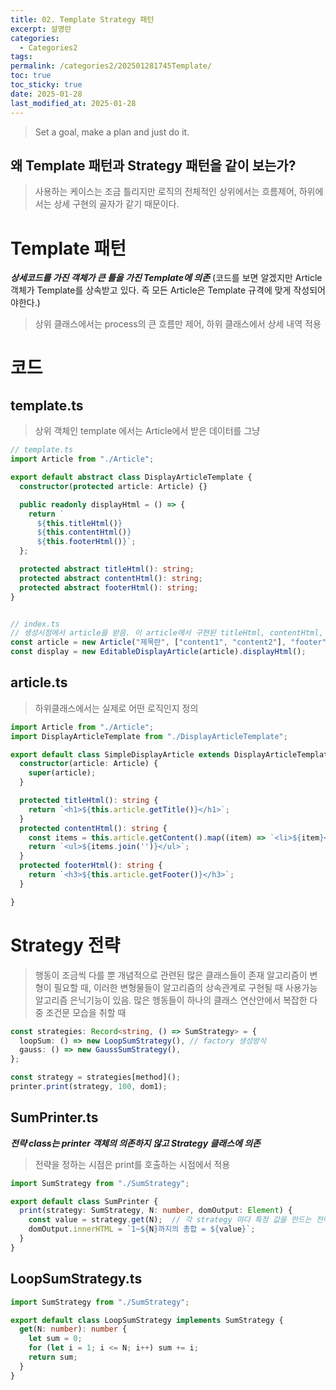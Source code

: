 ```yaml
---
title: 02. Template Strategy 패턴
excerpt: 설명란
categories:
  - Categories2
tags: 
permalink: /categories2/202501281745Template/
toc: true
toc_sticky: true
date: 2025-01-28
last_modified_at: 2025-01-28
---
```

> Set a goal, make a plan and just do it.



## 왜 Template 패턴과 Strategy 패턴을 같이 보는가?
> 사용하는 케이스는 조금 틀리지만 로직의 전체적인 상위에서는 흐름제어, 하위에서는 상세 구현의 골자가 같기 때문이다.

# Template 패턴
***상세코드를 가진 객체가 큰 틀을 가진 Template에 의존***
(코드를 보면 알겠지만 Article 객체가 Template를 상속받고 있다. 즉 모든 Article은 Template 규격에 맞게 작성되어야한다.)

> 상위 클래스에서는 process의 큰 흐름만 제어, 하위 클래스에서 상세 내역 적용

# 코드
## template.ts
> 상위 객체인 template 에서는 Article에서 받은 데이터를 그냥 
```ts
// template.ts
import Article from "./Article";

export default abstract class DisplayArticleTemplate {
  constructor(protected article: Article) {}

  public readonly displayHtml = () => {
    return `
      ${this.titleHtml()}
      ${this.contentHtml()}
      ${this.footerHtml()}`;
  };

  protected abstract titleHtml(): string;
  protected abstract contentHtml(): string;
  protected abstract footerHtml(): string;
}


// index.ts
// 생성시점에서 article을 받음. 이 article에서 구현된 titleHtml, contentHtml, footerHtml이 구현됨
const article = new Article("제목란", ["content1", "content2"], "footer");
const display = new EditableDisplayArticle(article).displayHtml();

```


## article.ts
> 하위클래스에서는 실제로 어떤 로직인지 정의
```ts
import Article from "./Article";
import DisplayArticleTemplate from "./DisplayArticleTemplate";

export default class SimpleDisplayArticle extends DisplayArticleTemplate {
  constructor(article: Article) {
    super(article);
  }

  protected titleHtml(): string {
    return `<h1>${this.article.getTitle()}</h1>`;
  }
  protected contentHtml(): string {
    const items = this.article.getContent().map((item) => `<li>${item}</li>`);
    return `<ul>${items.join('')}</ul>`;
  }
  protected footerHtml(): string {
    return `<h3>${this.article.getFooter()}</h3>`;
  }

}


```


# Strategy 전략
> 행동이 조금씩 다를 뿐 개념적으로 관련된 많은 클래스들이 존재
> 알고리즘이 변형이 필요할 때, 이러한 변형물들이 알고리즘의 상속관계로 구현될 때 사용가능
> 알고리즘 은닉기능이 있음.
> 많은 헹동들이 하나의 클래스 연산안에서 복잡한 다중 조건문 모습을 취할 때

```ts
const strategies: Record<string, () => SumStrategy> = {
  loopSum: () => new LoopSumStrategy(), // factory 생성방식
  gauss: () => new GaussSumStrategy(),
};

const strategy = strategies[method]();
printer.print(strategy, 100, dom1);

```


## SumPrinter.ts

***전략 class는 printer 객체의 의존하지 않고 Strategy 클래스에 의존***

> 전략을 정하는 시점은 print를 호출하는 시점에서 적용
```ts
import SumStrategy from "./SumStrategy";

export default class SumPrinter {
  print(strategy: SumStrategy, N: number, domOutput: Element) {
    const value = strategy.get(N);  // 각 strategy 마다 특정 값을 만드는 전략
    domOutput.innerHTML = `1~${N}까지의 총합 = ${value}`;
  }
}


```

## LoopSumStrategy.ts
```ts
import SumStrategy from "./SumStrategy";

export default class LoopSumStrategy implements SumStrategy {
  get(N: number): number {
    let sum = 0;
    for (let i = 1; i <= N; i++) sum += i;
    return sum;
  }
}
```